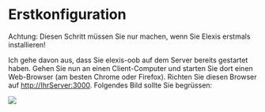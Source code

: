 # Erstkonfiguration

Achtung: Diesen Schritt müssen Sie nur machen, wenn Sie Elexis erstmals installieren!

Ich gehe davon aus, dass Sie elexis-oob auf dem Server bereits gestartet haben. Gehen Sie nun an einen Client-Computer und starten Sie dort einen Web-Browser (am besten Chrome oder Firefox). Richten Sie diesen Browser auf <http://IhrServer:3000>. Folgendes Bild sollte Sie begrüssen:

![](/images/oobdoc_01.png)

